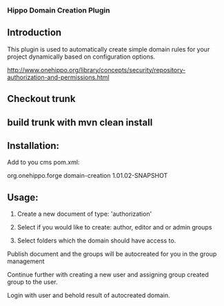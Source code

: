 ### Hippo Domain Creation Plugin

## Introduction
This plugin is used to automatically create simple domain rules for your project dynamically based on configuration options.

http://www.onehippo.org/library/concepts/security/repository-authorization-and-permissions.html

## Checkout trunk

## build trunk with mvn clean install

## Installation:

Add to you cms pom.xml:

<dependency>
    <groupId>org.onehippo.forge</groupId>
    <artifactId>domain-creation</artifactId>
    <version>1.01.02-SNAPSHOT</version>
</dependency>

## Usage:

1. Create a new document of type: 'authorization'

2. Select if you would like to create: author, editor and or admin groups

3. Select folders which the domain should have access to.

Publish document and the groups will be autocreated for you in the group management

Continue further with creating a new user and assigning group created group to the user.

Login with user and behold result of autocreated domain.



